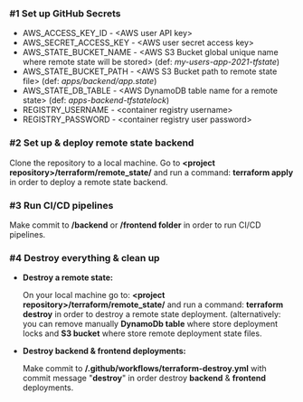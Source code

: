 

### #1 Set up GitHub Secrets

 - AWS_ACCESS_KEY_ID - &#x3c;AWS user API key&#62;    
 - AWS_SECRET_ACCESS_KEY - &#x3c;AWS user secret access key&#62;     
 - AWS_STATE_BUCKET_NAME - &#x3c;AWS S3 Bucket global unique name where remote state will be stored&#62; (def: *my-users-app-2021-tfstate*)    
 - AWS_STATE_BUCKET_PATH - &#x3c;AWS S3 Bucket path to remote state file&#62; (def: *apps/backend/app.state*)    
 - AWS_STATE_DB_TABLE - &#x3c;AWS DynamoDB table name for a remote state&#62; (def: *apps-backend-tfstatelock*)    
 - REGISTRY_USERNAME - &#x3c;container registry username&#62;    
 - REGISTRY_PASSWORD - &#x3c;container registry user password&#62;

### #2 Set up & deploy remote state backend
Clone the repository to a local machine.
Go to **&#x3c;project repository&#62;/terraform/remote_state/** and run a command: **terraform apply** in order to deploy a remote state backend.


### #3 Run CI/CD pipelines
Make commit to **/backend** or **/frontend folder** in order to run CI/CD pipelines.


### #4 Destroy everything & clean up

 - **Destroy a remote state:**
 
   On your local machine go to: **&#x3c;project repository&#62;/terraform/remote_state/** and run a command: **terraform destroy** in order to destroy a remote state deployment.
   (alternatively: you can remove manually **DynamoDb table** where store deployment locks and **S3 bucket** where store remote deployment state files.

 - **Destroy backend & frontend deployments:**
 
   Make commit to **/.github/workflows/terraform-destroy.yml** with commit message "**destroy**" in order destroy **backend** & **frontend** deployments.

